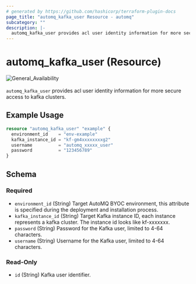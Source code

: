 ```yaml
---
# generated by https://github.com/hashicorp/terraform-plugin-docs
page_title: "automq_kafka_user Resource - automq"
subcategory: ""
description: |-
  automq_kafka_user provides acl user identity information for more secure access to kafka clusters.
---
```


# automq_kafka_user (Resource)

![General_Availability](https://img.shields.io/badge/Lifecycle_Stage-General_Availability(GA)-green?style=flat&logoColor=8A3BE2&labelColor=rgba)<br><br>`automq_kafka_user` provides acl user identity information for more secure access to kafka clusters.

## Example Usage

```terraform
resource "automq_kafka_user" "example" {
  environment_id    = "env-example"
  kafka_instance_id = "kf-gm4xxxxxxxxg2"
  username          = "automq_xxxxx_user"
  password          = "123456789"
}
```

<!-- schema generated by tfplugindocs -->
## Schema

### Required

- `environment_id` (String) Target AutoMQ BYOC environment, this attribute is specified during the deployment and installation process.
- `kafka_instance_id` (String) Target Kafka instance ID, each instance represents a kafka cluster. The instance id looks like kf-xxxxxxx.
- `password` (String) Password for the Kafka user, limited to 4-64 characters.
- `username` (String) Username for the Kafka user, limited to 4-64 characters.

### Read-Only

- `id` (String) Kafka user identifier.
